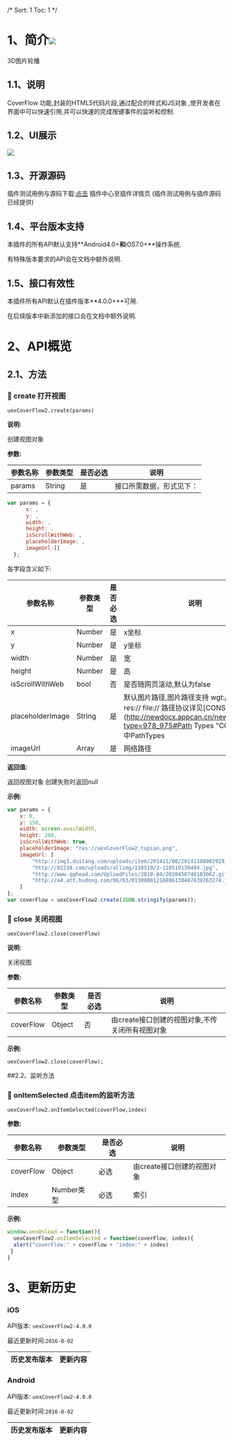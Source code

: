 /*
Sort: 1
Toc: 1
*/

# 1、简介[![](http://appcan-download.oss-cn-beijing.aliyuncs.com/%E5%85%AC%E6%B5%8B%2Fgf.png)]()<ignore>
3D图片轮播
## 1.1、说明<ignore>
CoverFlow 功能,封装的HTML5代码片段,通过配合的样式和JS对象 ,使开发者在界面中可以快速引用,并可以快速的完成按键事件的监听和控制.
## 1.2、UI展示<ignore>

 ![](http://newdocx.appcan.cn/docximg/140050b2015n6c16e.png)
## 1.3、开源源码<ignore>
插件测试用例与源码下载:[点击](http://plugin.appcan.cn/details.html?id=163_index) 插件中心至插件详情页 (插件测试用例与插件源码已经提供)
## 1.4、平台版本支持<ignore>

本插件的所有API默认支持**Android4.0+**和**iOS7.0+**操作系统.

有特殊版本要求的API会在文档中额外说明.

## 1.5、接口有效性<ignore>

本插件所有API默认在插件版本**4.0.0+**可用.

在后续版本中新添加的接口会在文档中额外说明.
# 2、API概览<ignore>

## 2.1、方法<ignore>

### 🍭 create 打开视图

`uexCoverFlow2.create(params)`

**说明:**

创建视图对象

**参数:**

| 参数名称   | 参数类型   | 是否必选 | 说明           |
| ------ | ------ | ---- | ------------ |
| params | String | 是    | 接口所需数据，形式见下： |

```javascript
var params = {                                    
      x: ,
      y: ,
      width: ,
      height: ,
      isScrollWithWeb: ,
      placeholderImage: ,
      imageUrl:[]
  };
```
各字段含义如下:

| 参数名称             | 参数类型   | 是否必选 | 说明                                       |
| ---------------- | ------ | ---- | ---------------------------------------- |
| x                | Number | 是    | x坐标                                      |
| y                | Number | 是    | y坐标                                      |
| width            | Number | 是    | 宽                                        |
| height           | Number | 是    | 高                                        |
| isScrollWithWeb  | bool   | 否    | 是否随网页滚动,默认为false                         |
| placeholderImage | String | 是    | 默认图片路径,图片路径支持 wgt:// wgts:// res:// file://  路径协议详见[CONSTANT](http://newdocx.appcan.cn/newdocx/docx?type=978_975#Path Types "CONSTANT")中PathTypes |
| imageUrl         | Array  | 是    | 网络路径                                     |

**返回值:**

返回视图对象 创建失败时返回null

**示例:**

```javascript
var params = {
    x: 0,
    y: 150,
    width: screen.availWidth,
    height: 200,
    isScrollWithWeb: true,
    placeholderImage: "res://uexCoverFlow2_tupian.png",
    imageUrl: [
        "http://img3.duitang.com/uploads/item/201411/08/20141108002929_dV5Ba.thumb.700_0.jpeg",
        "http://82238.com/uploads/allimg/110519/2-110519130404.jpg",
        "http://www.qqhead.com/UploadFiles/2010-04/2010458740103062.gif",
        "http://a4.att.hudong.com/06/63/01300001216886130487639263274.jpg"
    ]
};
var coverFlow = uexCoverFlow2.create(JSON.stringify(params));
```
### 🍭 close 关闭视图

`uexCoverFlow2.close(coverFlow)`

**说明:**

关闭视图

**参数:**

| 参数名称      | 参数类型   | 是否必选 | 说明                          |
| --------- | ------ | ---- | --------------------------- |
| coverFlow | Object | 否    | 由create接口创建的视图对象,不传关闭所有视图对象 |

**示例:**

```
uexCoverFlow2.close(coverFlow);
```
##2.2、监听方法<ignore>

### 🍭 onItemSelected 点击item的监听方法

`uexCoverFlow2.onItemSelected(coverFlow,index)`

**参数:**

| 参数名称      | 参数类型     | 是否必选 | 说明               |
| --------- | -------- | ---- | ---------------- |
| coverFlow | Object   | 必选   | 由create接口创建的视图对象 |
| index     | Number类型 | 必选   | 索引               |

**示例:**

```javascript
window.uexOnload = function(){
  uexCoverFlow2.onItemSelected = function(coverFlow, index){
  alert("coverFlow:" + coverFlow + "index:" + index)
 }
}
```
# 3、更新历史<ignore>

### iOS<ignore>

API版本: `uexCoverFlow2-4.0.0`

最近更新时间:`2016-8-02`

| 历史发布版本 | 更新内容 |
| ----- | ----- |

### Android<ignore>

API版本: `uexCoverFlow2-4.0.0`

最近更新时间:`2016-8-02`

| 历史发布版本 | 更新内容 |
| ----- | ----- |
